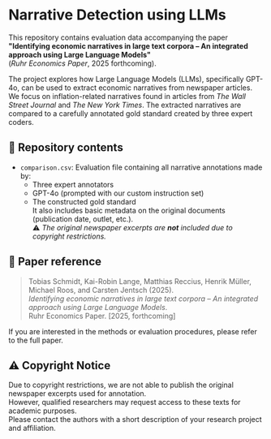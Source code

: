 # Narrative Detection using LLMs

This repository contains evaluation data accompanying the paper  
**"Identifying economic narratives in large text corpora – An integrated approach using Large Language Models"**  
(*Ruhr Economics Paper*, 2025 forthcoming).

The project explores how Large Language Models (LLMs), specifically GPT-4o, can be used to extract economic narratives from newspaper articles. We focus on inflation-related narratives found in articles from *The Wall Street Journal* and *The New York Times*. The extracted narratives are compared to a carefully annotated gold standard created by three expert coders.

## 📂 Repository contents

- `comparison.csv`: Evaluation file containing all narrative annotations made by:
  - Three expert annotators
  - GPT-4o (prompted with our custom instruction set)
  - The constructed gold standard  
  It also includes basic metadata on the original documents (publication date, outlet, etc.).  
  ⚠️ *The original newspaper excerpts are **not** included due to copyright restrictions.*

## 📘 Paper reference

> Tobias Schmidt, Kai-Robin Lange, Matthias Reccius, Henrik Müller, Michael Roos, and Carsten Jentsch (2025).  
> *Identifying economic narratives in large text corpora – An integrated approach using Large Language Models*.  
> Ruhr Economics Paper. [2025, forthcoming]

If you are interested in the methods or evaluation procedures, please refer to the full paper.

## ⚠️ Copyright Notice

Due to copyright restrictions, we are not able to publish the original newspaper excerpts used for annotation.  
However, qualified researchers may request access to these texts for academic purposes.  
Please contact the authors with a short description of your research project and affiliation.
